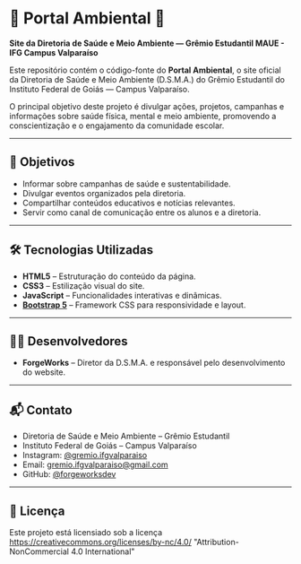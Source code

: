 # 🌱 Portal Ambiental 🌱 
**Site da Diretoria de Saúde e Meio Ambiente — Grêmio Estudantil MAUE - IFG Campus Valparaíso**

Este repositório contém o código-fonte do **Portal Ambiental**, o site oficial da Diretoria de Saúde e Meio Ambiente (D.S.M.A.) do Grêmio Estudantil do Instituto Federal de Goiás — Campus Valparaíso.

O principal objetivo deste projeto é divulgar ações, projetos, campanhas e informações sobre saúde física, mental e meio ambiente, promovendo a conscientização e o engajamento da comunidade escolar.

---

## 🎯 Objetivos

- Informar sobre campanhas de saúde e sustentabilidade.
- Divulgar eventos organizados pela diretoria.
- Compartilhar conteúdos educativos e notícias relevantes.
- Servir como canal de comunicação entre os alunos e a diretoria.

---

## 🛠️ Tecnologias Utilizadas

- **HTML5** – Estruturação do conteúdo da página.  
- **CSS3** – Estilização visual do site.  
- **JavaScript** – Funcionalidades interativas e dinâmicas.  
- **[Bootstrap 5](https://getbootstrap.com/)** – Framework CSS para responsividade e layout.

---

## 👨‍💻 Desenvolvedores

- **ForgeWorks** – Diretor da D.S.M.A. e responsável pelo desenvolvimento do website.  

---

## 📬 Contato

- Diretoria de Saúde e Meio Ambiente – Grêmio Estudantil  
- Instituto Federal de Goiás – Campus Valparaíso  
- Instagram: [@gremio.ifgvalparaiso](https://www.instagram.com/gremio.ifgvalparaiso)  
- Email: [gremio.ifgvalparaiso@gmail.com](mailto:gremio.ifgvalparaiso@gmail.com)  
- GitHub: [@forgeworksdev](https://github.com/forgeworksdev)

---

## 📄 Licença

Este projeto está licensiado sob a licença https://creativecommons.org/licenses/by-nc/4.0/ "Attribution-NonCommercial 4.0 International"
